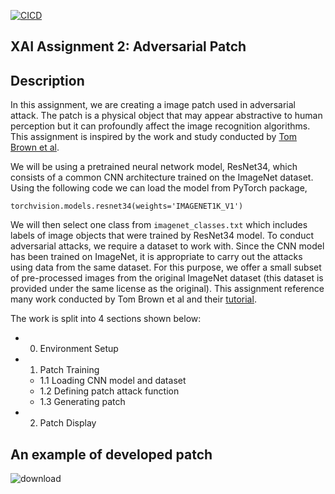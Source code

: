 [![CICD](https://github.com/BobZhang26/XAI-adversarial-patch/actions/workflows/cicd.yml/badge.svg)](https://github.com/BobZhang26/XAI-adversarial-patch/actions/workflows/cicd.yml)
## XAI Assignment 2: Adversarial Patch
 

## Description
In this assignment, we are creating a image patch used in adversarial attack. The patch is a physical object that may appear abstractive to human perception but it can profoundly affect the image recognition algorithms. This assignment is inspired by the work and study conducted by [Tom Brown et al](https://www.google.com/url?q=https%3A%2F%2Farxiv.org%2Fpdf%2F1712.09665.pdf).

We will be using a pretrained neural network model, ResNet34, which consists of a common CNN architecture trained on the ImageNet dataset. Using the following code we can load the model from PyTorch package, 
```
torchvision.models.resnet34(weights='IMAGENET1K_V1')
```
We will then select one class from `imagenet_classes.txt` which includes labels of image objects that were trained by ResNet34 model. To conduct adversarial attacks, we require a dataset to work with. Since the CNN model has been trained on ImageNet, it is appropriate to carry out the attacks using data from the same dataset. For this purpose, we offer a small subset of pre-processed images from the original ImageNet dataset (this dataset is provided under the same license as the original). This assignment reference many work conducted by Tom Brown et al and their [tutorial](https://github.com/phlippe/uvadlc_notebooks/blob/master/docs/tutorial_notebooks/tutorial10/Adversarial_Attacks.ipynb). 

The work is split into 4 sections shown below:

- 0. Environment Setup
- 1. Patch Training
  - 1.1 Loading CNN model and dataset
  - 1.2 Defining patch attack function
  - 1.3 Generating patch
- 2. Patch Display

## An example of developed patch 
![download](https://github.com/user-attachments/assets/9739f662-3f74-48fb-b0e6-47e9cfb3cd7e)


